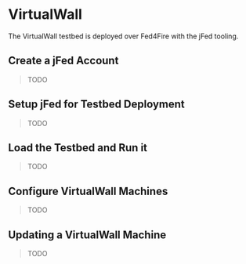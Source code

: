 # VirtualWall

The VirtualWall testbed is deployed over Fed4Fire with the jFed tooling.

## Create a jFed Account

> TODO

## Setup jFed for Testbed Deployment

> TODO

## Load the Testbed and Run it

> TODO

## Configure VirtualWall Machines

> TODO

## Updating a VirtualWall Machine

> TODO

